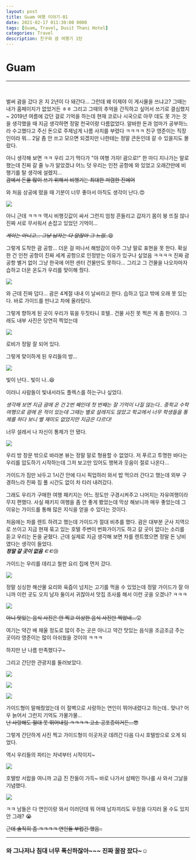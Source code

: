 ```yaml
---
layout: post
title: Guam 여행 이야기-01
date: 2021-02-17 011:30:00 0000
tags: [Guam, Travel, Dusit Thani Hotel]
categories: Travel
description: 친구와 괌 여행기 1탄
---
```


# Guam

---

<br>

벌써 괌을 갔다 온 지 2년이 다 돼간다...
그런데 왜 이제야 이 게시물을 쓰냐고?
그때는 내가 홈페이지가 없었거든 ㅎㅎ
그리고 그때의 추억을 간직하고 싶어서 쓰기로 결심했지~
2019년 여름에 갔던 걸로 기억을 하는데 현재 코로나 시국으로 아무 데도 못 가는 것을 생각했을 때 지금 생각하면 정말 천국이랑 다름없었다.
알바한 돈과 엄마가 공부하느라 수고했다고 주신 돈으로 주제넘게 나름 사치를 부렸다 ㅋㅋㅋㅋ 친구 영준이는 직장인이라 뭐... 2달 좀 안 쓰고 모으면 되겠지만 나한테는 정말 큰돈인데 갈 수 있을지도 몰랐다. <br>

아니 생각해 보면 ㅋㅋ 우리 고기 먹다가
"야 여행 가자! 괌으로!" 한 마디 지나가는 말로 했는데 진짜 갈 줄 누가 알았겠냐
어느 덧 우리는 인천 공항에 와 있었고 오래간만에 비행기를 탈 생각에 설렜지...<br>
~~괌에서 돈을 많이 쓰기 위해서 비행기는 최대한 저렴한 진에어~~

와 처음 상공에 떴을 때 기분이 너무 좋아서 아직도 생각이 난다.:heart_eyes:

![](/images/Travel/Guam/2021-02-17-12-49-37.png)

아니 근데 ㅋㅋㅋ 역시 비행깃값이 싸서 그런지 엄청 흔들리고 갑자기 몸이 붕 뜨질 않나 진짜 서로 무서워서 손잡고 있었던 기억이...

~~_게이는 아니고... 그냥 남자는 다 알잖아 그 느낌.._~~:satisfied:<br>

그렇게 도착한 괌 공항... 더운 걸 떠나서 해방감이 아주 그냥 말로 표현을 못 한다.
확실한 건 인천 공항이 진짜 세계 공항으로 인정받는 이유가 있구나 싶었음 ㅋㅋㅋㅋ 진짜 괌 공항 별거 없이 그냥 한국에 어떤 센터 건물만도 못하다...
그리고 그 건물을 나오자마자 습하고 더운 온도가 우리를 맞이해 줬다.

![](/images/Travel/Guam/2021-02-17-12-53-55.png)<br>

와 근데 진짜 덥다... 괌은 4계절 내내 이 날씨라고 한다. 습하고 덥고 밖에 오래 못 있는다. 바로 가이드를 만나고 차에 올라탔다.

그렇게 향하게 된 곳이 우리가 묶을 두짓타니 호텔..
건물 사진 못 찍은 게 좀 한이다. 그래도 내부 사진은 당연히 찍었는데

![](/images/Travel/Guam/2021-02-17-12-55-20.png)

로비가 정말 잘 되어 있다.

그렇게 맞이하게 된 우리들의 방...

![](/images/Travel/Guam/2021-02-17-12-57-29.png)

빛이 난다.. 빛이 나..:laughing:

이러니 사람들이 빛내서라도 플렉스를 하는구나 싶었다.

_생각해 보면 지금 괌에 온 건 2번 째인데 첫 번째는 잘 기억이 나질 않는다.._
_중학교 수학여행으로 괌에 온 적이 있는데 그때는 별로 설레지도 않았고 학교에서 너무 학생들을 통제를 하다 보니 별 재미도 없었지만 지금은 다르다!_<br>

너무 설레서 나 자신이 통제가 안 됐다.

![](/images/Travel/Guam/2021-02-17-12-58-59.png)

우리 방 창문 밖으로 바라본 뷰는 정말 말로 형용할 수 없었다.
저 푸르고 투명한 바다는 우리를 압도하기 시작하는데 그저 보고만 있어도 행복과 웃음이 절로 나온다...

가이드가 짐만 놔두고 1시간 안에 다시 픽업하러 와서 밥 먹으러 간다고 했는데 외부 구경하느라 진짜 짐 풀 시간도 없이 차 타러 내려갔다.

그래도 우리가 구매한 여행 패키지는 어느 정도만 구경시켜주고 나머지는 자유여행이라 무지 편했다. 사실 패키지 여행을 좀 안 좋게 봤었는데 막상 해보니까 매우 좋았는데 그 이유는 가이드를 통해 많은 지식을 얻을 수 있다는 것이다.

처음에는 차를 렌트 하려고 했는데 가이드가 절대 비추를 했다. 괌은 대부분 군사 지역으로 쓰이고 지금 현재 묶고 있는 호텔 주변이 번화가이기도 하고 갈 곳이 없다는 소리를 듣고 우리는 돈을 굳혔다. 근데 실제로 지금 생각해 보면 차를 렌트했으면 정말 돈 낭비였다는 생각이 들었다.<br>
_**정말 갈 곳이 없음 ㄷㄷ**_:cry:<br>

가이드는 우리를 데리고 철판 요리 집에 먼저 갔다.

![](/images/Travel/Guam/2021-02-17-13-03-52.png)

정말 싱싱한 해산물 요리와 육즙이 넘치는 고기를 먹을 수 있었는데 정말 가이드가 잘 아니까 이런 곳도 오지 남자 둘이서 귀찮아서 맛집 조사를 해서 이런 곳을 오겠나? ㅋㅋㅋ

![](/images/Travel/Guam/2021-02-17-13-04-42.png)

~~아니 맛있는 음식 사진은 안 찍고 이상한 음식 사진만 찍었네...~~:astonished:<br>

여기는 약간 배 채울 정도로 많이 주는 곳은 아니고 약간 맛있는 음식을 조금조금 주는 곳이라 영준이는 많이 아쉬웠을 것이야 ㅋㅋㅋ

하지만 난 나름 만족했다구~

그리고 간단한 관광지를 둘러보았다.

![](/images/Travel/Guam/2021-02-17-13-08-51.png)

![](/images/Travel/Guam/2021-02-17-13-09-10.png)

![](/images/Travel/Guam/2021-02-17-13-09-28.png)

가이드형이 말해줬었는데 이 절벽으로 사랑하는 연인이 뛰어내렸다고 하는데.. 맞나? 어우 늙어서 그런지 기억도 가물가물... <br>
~~난 사랑해도 절대 못 뛰어내림 ㅋㅋㅋㅋ 고소 공포증이거든...~~:sunglasses:<br>

그렇게 간단하게 사진 찍고 가이드형이 이곳저곳 데려간 다음 다시 호텔방으로 오게 되었다.

역시 우리들의 파티는 저녁부터 시작이지~

![](/images/Travel/Guam/2021-02-17-13-11-17.png)

호텔방 서랍을 여니까 고급 진 잔들이 가득~ 바로 나가서 샴페인 하나를 사 와서
그날을 기념했다.

![](/images/Travel/Guam/2021-02-17-13-11-59.png)

ㅋㅋ 남들은 다 연인이랑 와서 이러던데 뭐 어때 남자끼리도 우정을 다지러 올 수도 있지 안 그래? :sob:<br>

~~근데 솔직히 좀 ㅋㅋㅋㅋ 연인들 부럽긴 했음..~~<br>

---

### **와 그나저나 침대 너무 푹신하잖아~~~ 진짜 꿀잠 잤다~:relaxed:**
